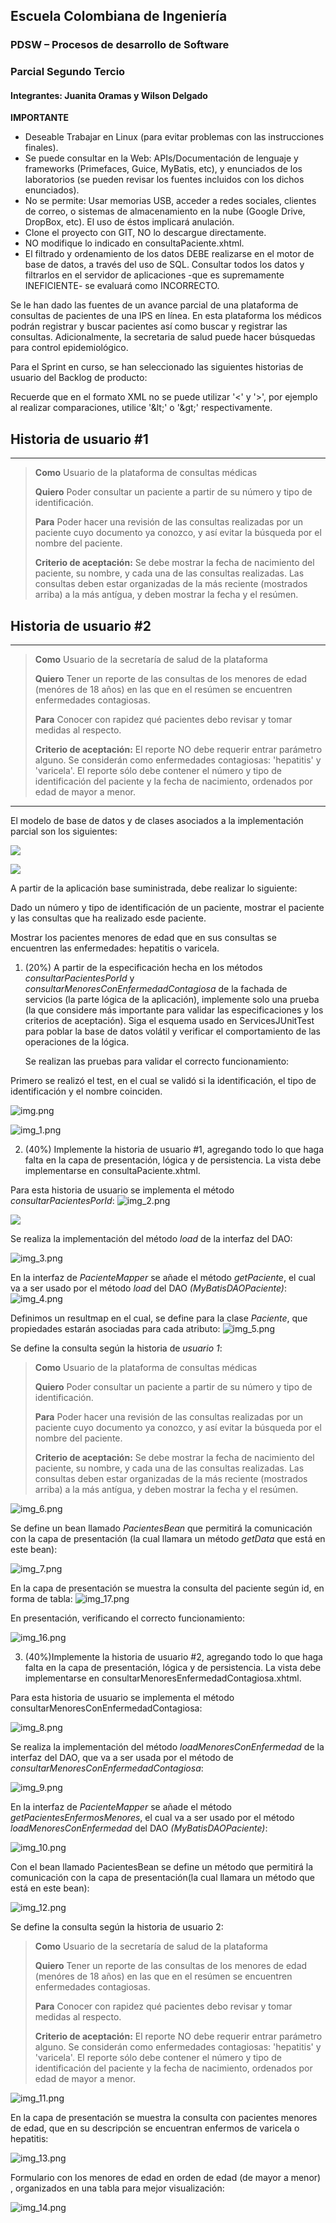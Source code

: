 ## Escuela Colombiana de Ingeniería

### PDSW – Procesos de desarrollo de Software
### Parcial Segundo Tercio

#### Integrantes: Juanita Oramas y Wilson Delgado 

**IMPORTANTE**

* Deseable Trabajar en Linux (para evitar problemas con las instrucciones finales).
* Se puede consultar en la Web: APIs/Documentación de lenguaje y frameworks (Primefaces, Guice, MyBatis, etc), y enunciados de los laboratorios (se pueden revisar los fuentes incluidos con los dichos enunciados).
* No se permite: Usar memorias USB, acceder a redes sociales, clientes de correo, o sistemas de almacenamiento en la nube (Google Drive, DropBox, etc). El uso de éstos implicará anulación.
* Clone el proyecto con GIT, NO lo descargue directamente.
* NO modifique lo indicado en consultaPaciente.xhtml.
* El filtrado y ordenamiento de los datos DEBE realizarse en el motor de base de datos, a través del uso de SQL. Consultar todos los datos y filtrarlos en el servidor de aplicaciones -que es supremamente INEFICIENTE- se evaluará como INCORRECTO.


Se le han dado las fuentes de un avance parcial de una plataforma de consultas de pacientes de una IPS en línea. En esta plataforma los médicos podrán registrar y buscar pacientes así como buscar y registrar las consultas.
Adicionalmente, la secretaria de salud puede hacer búsquedas para control epidemiológico.

Para el Sprint en curso, se han seleccionado las siguientes historias de usuario del Backlog de producto:

Recuerde que en el formato XML no se puede utilizar '<' y '>', por ejemplo al realizar comparaciones, 
 utilice '&amp;lt;' o '&amp;gt;' respectivamente. 

## Historia de usuario #1

  -------------------------------------------------------------------------------------------------------------------------------------------------------------------------------------
  > **Como** Usuario de la plataforma de consultas médicas
  >
  > **Quiero** Poder consultar un paciente a partir de su número y tipo de identificación.
  >
  > **Para** Poder hacer una revisión de las consultas realizadas por un paciente cuyo documento ya conozco, y así evitar la búsqueda por el nombre del paciente.
  >
  > **Criterio de aceptación:** Se debe mostrar la fecha de nacimiento del paciente, su nombre, y cada una de las consultas realizadas. Las consultas deben estar organizadas de la más reciente (mostrados arriba) a la más antígua, y deben mostrar la fecha y el resúmen.

## Historia de usuario #2

  -------------------------------------------------------------------------------------------------------------------------------------------------------------------------------------
  > **Como** Usuario de la secretaría de salud de la plataforma
  >
  > **Quiero** Tener un reporte de las consultas de los menores de edad (menóres de 18 años) en las que en el resúmen se encuentren enfermedades contagiosas.
  >
  > **Para** Conocer con rapidez qué pacientes debo revisar y tomar medidas al respecto.
  >
  > **Criterio de aceptación:** El reporte NO debe requerir entrar parámetro alguno. Se considerán como enfermedades contagiosas: 'hepatitis' y 'varicela'. El reporte sólo debe contener el número y tipo de identificación  del paciente y la fecha de nacimiento, ordenados por edad de mayor a menor.
  -------------------------------------------------------------------------------------------------------------------------------------------------------------------------------------

El modelo de base de datos y de clases asociados a la implementación parcial son los siguientes:

![](./img/Diagram.png)

![](./img/Model.png)

A partir de la aplicación base suministrada, debe realizar lo siguiente:

Dado un número y tipo de identificación de un paciente, mostrar el paciente y las consultas que ha realizado esde paciente.

Mostrar los pacientes menores de edad que en sus consultas se encuentren las enfermedades: hepatitis o varicela.


1. (20%) A partir de la especificación hecha en los métodos
    *consultarPacientesPorId* y *consultarMenoresConEnfermedadContagiosa* de la fachada de
    servicios (la parte lógica de la aplicación), implemente solo una prueba (la que considere más importante para validar las especificaciones y los criterios de aceptación). Siga el esquema usado en ServicesJUnitTest para poblar la base de datos volátil y verificar el comportamiento de las operaciones de la lógica.
    
    Se realizan las pruebas para validar el correcto funcionamiento:

Primero se realizó el test, en el cual se validó si la identificación, el tipo de identificación y el nombre coinciden. 

![img.png](img/img.png)

![img_1.png](img/img_1.png)

2. (40%) Implemente la historia de usuario #1, agregando todo lo que haga falta en la capa de presentación, lógica y de persistencia. La vista debe implementarse en consultaPaciente.xhtml.

Para esta historia de usuario se implementa el método *consultarPacientesPorId*: 
![img_2.png](img/img_2.png)

![](img/img_15.png)

Se realiza la implementación del método *load* de la interfaz del DAO:

![img_3.png](img/img_3.png)

En la interfaz de *PacienteMapper* se añade el método *getPaciente*, el cual va a ser usado por el método *load* del DAO *(MyBatisDAOPaciente)*:
![img_4.png](img/img_4.png)

Definimos un resultmap en el cual, se define para la clase *Paciente*, que propiedades estarán asociadas para cada atributo:
![img_5.png](img/img_5.png)

Se define la consulta según la historia de *usuario 1*:

> **Como** Usuario de la plataforma de consultas médicas
>
> **Quiero** Poder consultar un paciente a partir de su número y tipo de identificación.
>
> **Para** Poder hacer una revisión de las consultas realizadas por un paciente cuyo documento ya conozco, y así evitar la búsqueda por el nombre del paciente.
>
> **Criterio de aceptación:** Se debe mostrar la fecha de nacimiento del paciente, su nombre, y cada una de las consultas realizadas. Las consultas deben estar organizadas de la más reciente (mostrados arriba) a la más antígua, y deben mostrar la fecha y el resúmen.


![img_6.png](img/img_6.png)

Se define un bean llamado *PacientesBean* que permitirá la comunicación con la capa de presentación (la cual llamara un método *getData* que está en este bean):

![img_7.png](img/img_7.png)

En la capa de presentación se muestra la consulta del paciente según id, en forma de tabla:
![img_17.png](img/img_17.png)

En presentación, verificando el correcto funcionamiento:

![img_16.png](img/img_16.png)

3.  (40%)Implemente la historia de usuario #2, agregando todo lo que haga falta en la capa de presentación, lógica y de persistencia. La vista debe implementarse en consultarMenoresEnfermedadContagiosa.xhtml.

Para esta historia de usuario se implementa el método consultarMenoresConEnfermedadContagiosa:

![img_8.png](img/img_8.png)

Se realiza la implementación del método *loadMenoresConEnfermedad* de la interfaz del DAO, que va a ser usada por el método de *consultarMenoresConEnfermedadContagiosa*:

![img_9.png](img/img_9.png)

En la interfaz de *PacienteMapper* se añade el método *getPacientesEnfermosMenores*, el cual va a ser usado por el método *loadMenoresConEnfermedad* del DAO *(MyBatisDAOPaciente)*:

![img_10.png](img/img_10.png)

Con el bean llamado PacientesBean se define un método que permitirá la comunicación con la capa de presentación(la cual llamara un método que está en este bean):

![img_12.png](img/img_12.png)


Se define la consulta según la historia de usuario 2:

> **Como** Usuario de la secretaría de salud de la plataforma
>
> **Quiero** Tener un reporte de las consultas de los menores de edad (menóres de 18 años) en las que en el resúmen se encuentren enfermedades contagiosas.
>
> **Para** Conocer con rapidez qué pacientes debo revisar y tomar medidas al respecto.
>
> **Criterio de aceptación:** El reporte NO debe requerir entrar parámetro alguno. Se considerán como enfermedades contagiosas: 'hepatitis' y 'varicela'. El reporte sólo debe contener el número y tipo de identificación  del paciente y la fecha de nacimiento, ordenados por edad de mayor a menor.




![img_11.png](img/img_11.png)

En la capa de presentación se muestra la consulta con pacientes menores de edad, que en su descripción se encuentran enfermos de varicela o hepatitis:

![img_13.png](img/img_13.png)

Formulario con los menores de edad en orden de edad (de mayor a menor) , organizados en una tabla para mejor visualización:

![img_14.png](img/img_14.png)